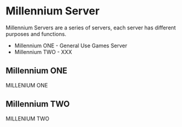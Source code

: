# Millennium Server
 
 Millennium Servers are a series of servers, each server has different purposes and functions.
 
 - Millennium ONE - General Use Games Server
 - Millennium TWO - XXX
 
## Millennium ONE
 MILLENIUM ONE
## Millennium TWO
 MILLENIUM TWO

